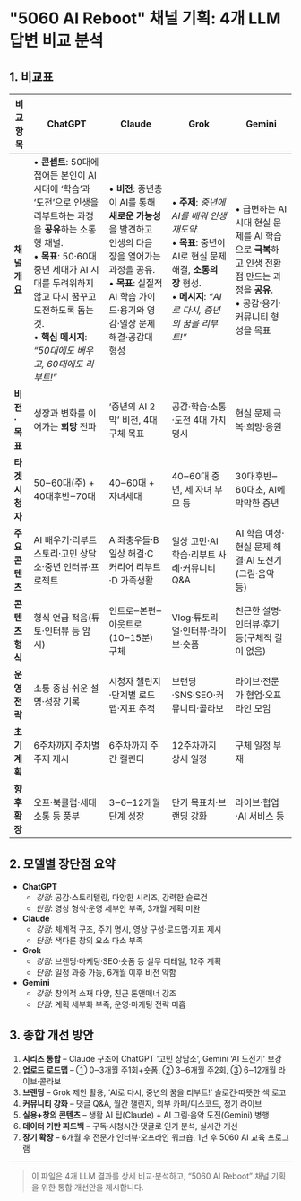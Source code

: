 # "5060 AI Reboot" 채널 기획: 4개 LLM 답변 비교 분석

## 1. 비교표

| 비교 항목 | ChatGPT | Claude | Grok | Gemini |
| --- | --- | --- | --- | --- |
| **채널 개요** | • **콘셉트**: 50대에 접어든 본인이 AI 시대에 ‘학습’과 ‘도전’으로 인생을 리부트하는 과정을 **공유**하는 소통형 채널.<br>• **목표**: 50·60대 중년 세대가 AI 시대를 두려워하지 않고 다시 꿈꾸고 도전하도록 돕는 것.<br>• **핵심 메시지**: *“50대에도 배우고, 60대에도 리부트!”* | • **비전**: 중년층이 AI를 통해 **새로운 가능성**을 발견하고 인생의 다음 장을 열어가는 과정을 공유.<br>• **목표**: 실질적 AI 학습 가이드·용기와 영감·일상 문제 해결·공감대 형성 | • **주제**: *중년에 AI를 배워 인생 재도약*.<br>• **목표**: 중년이 AI로 현실 문제 해결, **소통의 장** 형성.<br>• **메시지**: *“AI로 다시, 중년의 꿈을 리부트!”* | • 급변하는 AI 시대 현실 문제를 AI 학습으로 **극복**하고 인생 전환점 만드는 과정을 **공유**.<br>• 공감·용기·커뮤니티 형성을 목표 |
| **비전·목표** | 성장과 변화를 이어가는 **희망** 전파 | ‘중년의 AI 2막’ 비전, 4대 구체 목표 | 공감·학습·소통·도전 4대 가치 명시 | 현실 문제 극복·희망·응원 |
| **타겟 시청자** | 50‒60대(주) + 40대후반‒70대 | 40‒60대 + 자녀세대 | 40‒60대 중년, 세 자녀 부모 등 | 30대후반‒60대초, AI에 막막한 중년 |
| **주요 콘텐츠** | AI 배우기·리부트 스토리·고민 상담소·중년 인터뷰·프로젝트 | A 좌충우돌·B 일상 해결·C 커리어 리부트·D 가족생활 | 일상 고민·AI 학습·리부트 사례·커뮤니티 Q&A | AI 학습 여정·현실 문제 해결·AI 도전기(그림·음악 등) |
| **콘텐츠 형식** | 형식 언급 적음(튜토·인터뷰 등 암시) | 인트로‒본편‒아웃트로(10‒15분) 구체 | Vlog·튜토리얼·인터뷰·라이브·숏폼 | 친근한 설명·인터뷰·후기 등(구체적 길이 없음) |
| **운영 전략** | 소통 중심·쉬운 설명·성장 기록 | 시청자 챌린지·단계별 로드맵·지표 추적 | 브랜딩·SNS·SEO·커뮤니티·콜라보 | 라이브·전문가 협업·오프라인 모임 |
| **초기 계획** | 6주차까지 주차별 주제 제시 | 6주차까지 주간 캘린더 | 12주차까지 상세 일정 | 구체 일정 부재 |
| **향후 확장** | 오프·북클럽·세대소통 등 풍부 | 3‒6‒12개월 단계 성장 | 단기 목표치·브랜딩 강화 | 라이브·협업·AI 서비스 등 |

## 2. 모델별 장단점 요약

- **ChatGPT**  
  - *강점*: 공감·스토리텔링, 다양한 시리즈, 강력한 슬로건  
  - *단점*: 영상 형식·운영 세부안 부족, 3개월 계획 미완  
- **Claude**  
  - *강점*: 체계적 구조, 주기 명시, 영상 구성·로드맵·지표 제시  
  - *단점*: 색다른 창의 요소 다소 부족  
- **Grok**  
  - *강점*: 브랜딩·마케팅·SEO·숏폼 등 실무 디테일, 12주 계획  
  - *단점*: 일정 과중 가능, 6개월 이후 비전 약함  
- **Gemini**  
  - *강점*: 창의적 소재 다양, 친근 톤앤매너 강조  
  - *단점*: 계획 세부화 부족, 운영·마케팅 전략 미흡

## 3. 종합 개선 방안

1. **시리즈 통합** – Claude 구조에 ChatGPT ‘고민 상담소’, Gemini ‘AI 도전기’ 보강  
2. **업로드 로드맵** – ① 0‒3개월 주1회+숏폼, ② 3‒6개월 주2회, ③ 6‒12개월 라이브·콜라보  
3. **브랜딩** – Grok 제안 활용, ‘AI로 다시, 중년의 꿈을 리부트!’ 슬로건·따뜻한 색 로고  
4. **커뮤니티 강화** – 댓글 Q&A, 월간 챌린지, 외부 카페/디스코드, 정기 라이브  
5. **실용+창의 콘텐츠** – 생활 AI 팁(Claude) + AI 그림·음악 도전(Gemini) 병행  
6. **데이터 기반 피드백** – 구독·시청시간·댓글로 인기 분석, 실시간 개선  
7. **장기 확장** – 6개월 후 전문가 인터뷰·오프라인 워크숍, 1년 후 5060 AI 교육 프로그램

---

> 이 파일은 4개 LLM 결과를 상세 비교·분석하고, “5060 AI Reboot” 채널 기획을 위한 통합 개선안을 제시합니다.
